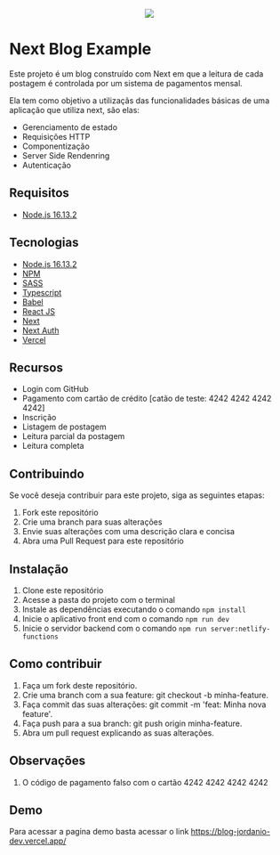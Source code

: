 <p  align="center">
   <img  src="https://i.ibb.co/SPGby68/jordanio.png"  />
</p>
<h1>Next Blog Example</h1>
<p>Este projeto é um blog construído com Next em que a leitura de cada postagem é controlada por um sistema de pagamentos mensal.</p>
<p>Ela tem como objetivo a utilizaçãs das funcionalidades básicas de uma aplicação que utiliza next, são elas:</p>
<ul>
    <li>Gerenciamento de estado</li>
    <li>Requisições HTTP</li>
    <li>Componentização</li>
    <li>Server Side Rendenring</li>
    <li>Autenticação</li>
</ul>

<h2>Requisitos</h2>
<ul>
   <li><a href="https://nodejs.org/de/blog/release/v16.13.2/">Node.js 16.13.2</a></li>
</ul>
<h2>Tecnologias</h2>
<ul>
   <li><a href="https://nodejs.org/de/blog/release/v16.13.2/">Node.js 16.13.2</a></li>
   <li><a href="https://www.npmjs.com/">NPM</a></li>
   <li><a href="https://sass-lang.com/">SASS</a></li>
   <li><a href="https://www.typescriptlang.org/">Typescript</a></li>
   <li><a href="https://babeljs.io/">Babel</a></li>
   <li><a href="https://pt-br.reactjs.org/">React JS</a></li>
   <li><a href="https://nextjs.org/">Next</a></li>
   <li><a href="https://next-auth.js.org/">Next Auth</a></li>
   <li><a href="https://vercel.com/">Vercel</a></li>
</ul>
<h2>Recursos</h2>
<ul>
    <li>Login com GitHub</li>
    <li>Pagamento com cartão de crédito [catão de teste: 4242 4242 4242 4242]</li>
    <li>Inscrição</li>
    <li>Listagem de postagem</li>
    <li>Leitura parcial da postagem</li>
    <li>Leitura completa</li>
</ul>
<h2>Contribuindo</h2>
<p>Se você deseja contribuir para este projeto, siga as seguintes etapas:</p>
<ol>
    <li>Fork este repositório</li>
    <li>Crie uma branch para suas alterações</li>
    <li>Envie suas alterações com uma descrição clara e concisa</li>
    <li>Abra uma Pull Request para este repositório</li>
</ol>

<h2>Instalação</h2>
<ol>
   <li>Clone este repositório</li>
   <li>Acesse a pasta do projeto com o terminal</li>
   <li>Instale as dependências executando o comando <code>npm install</code></li>
   <li>Inicie o aplicativo front end com o comando <code>npm run dev</code></li>
   <li>Inicie o servidor backend com o comando <code>npm run server:netlify-functions</code></li>
</ol>
<h2>Como contribuir</h2>
<ol>
   <li>Faça um fork deste repositório.</li>
   <li>Crie uma branch com a sua feature: git checkout -b minha-feature.</li>
   <li>Faça commit das suas alterações: git commit -m 'feat: Minha nova feature'.</li>
   <li>Faça push para a sua branch: git push origin minha-feature.</li>
   <li>Abra um pull request explicando as suas alterações.</li>
</ol>
<h2>Observações</h2>
<ol>
    <li>O código de pagamento falso com o cartão 4242 4242 4242 4242</li>
</ol>
<h2>Demo</h2>
<p>Para acessar a pagina demo basta acessar o link <a href="https://blog-jordanio-dev.vercel.app/">https://blog-jordanio-dev.vercel.app/</a></p>

